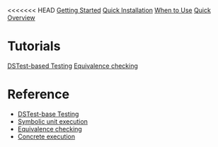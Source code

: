 <<<<<<< HEAD
[Getting Started](./getting-started.md)
[Quick Installation](./install.md)
[When to Use](./when-to-use.md)
[Quick Overview](./overview.md)

# Tutorials

[DSTest-based Testing](./dstest-tutorial.md)
[Equivalence checking](./equivalence-checking.md)
<!-- [Symbolic unit testing]() -->
<!-- [Discovering reachable assertion violations]() -->

# Reference

- [DSTest-base Testing](./test.md)
- [Symbolic unit execution](./symbolic.md)
- [Equivalence checking](./equivalence.md)
- [Concrete execution](./exec.md)
